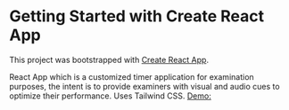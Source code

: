 # Getting Started with Create React App

This project was bootstrapped with [Create React App](https://github.com/facebook/create-react-app).

React App which is a customized timer application for examination purposes, the intent is to provide examiners with visual and audio cues to optimize their performance. Uses Tailwind CSS.
[Demo:](https://scintillating-biscochitos-2b7e06.netlify.app/)
